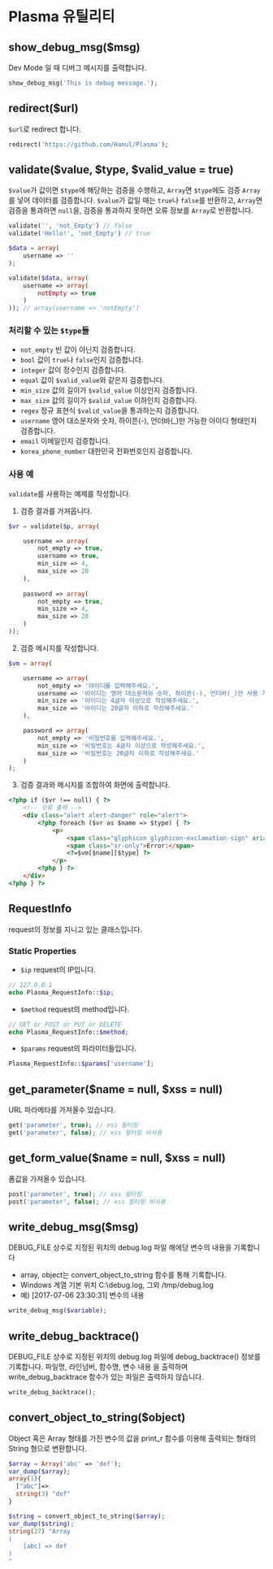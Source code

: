 # Plasma 유틸리티

## show_debug_msg($msg)
Dev Mode 일 때 디버그 메시지를 출력합니다.
```php
show_debug_msg('This is debug message.');
```

## redirect($url)
`$url`로 redirect 합니다.
```php
redirect('https://github.com/Hanul/Plasma');
```

## validate($value, $type, $valid_value = true)
`$value`가 값이면 `$type`에 해당하는 검증을 수행하고, `Array`면 `$type`에도 검증 `Array`를 넣어 데이터를 검증합니다. `$value`가 값일 때는 `true`나 `false`를 반환하고, `Array`면 검증을 통과하면 `null`을, 검증을 통과하지 못하면 오류 정보를 `Array`로 반환합니다.
```php
validate('', 'not_Empty') // false
validate('Hello!', 'not_Empty') // true

$data = array(
	username => ''
);

validate($data, array(
	username => array(
		notEmpty => true
	)
)); // array(username => 'notEmpty')
```

### 처리할 수 있는 `$type`들
* `not_empty` 빈 값이 아닌지 검증합니다.
* `bool` 값이 `true`나 `false`인지 검증합니다.
* `integer` 값이 정수인지 검증합니다.
* `equal` 값이 `$valid_value`와 같은지 검증합니다.
* `min_size` 값의 길이가 `$valid_value` 이상인지 검증합니다.
* `max_size` 값의 길이가 `$valid_value` 이하인지 검증합니다.
* `regex` 정규 표현식 `$valid_value`을 통과하는지 검증합니다.
* `username` 영어 대소문자와 숫자, 하이픈(-), 언더바(_)만 가능한 아이디 형태인지 검증합니다.
* `email` 이메일인지 검증합니다.
* `korea_phone_number` 대한민국 전화번호인지 검증합니다.

### 사용 예
`validate`를 사용하는 예제를 작성합니다.

1. 검증 결과를 가져옵니다.
```php
$vr = validate($p, array(

	username => array(
		not_empty => true,
		username => true,
		min_size => 4,
		max_size => 20
	),
	
	password => array(
		not_empty => true,
		min_size => 4,
		max_size => 20
	)
));
```

2. 검증 메시지를 작성합니다.
```php
$vm = array(

	username => array(
		not_empty => '아이디를 입력해주세요.',
		username => '아이디는 영어 대소문자와 숫자, 하이픈(-), 언더바(_)만 사용 가능합니다.',
		min_size => '아이디는 4글자 이상으로 작성해주세요.',
		max_size => '아이디는 20글자 이하로 작성해주세요.'
	),

	password => array(
		not_empty => '비밀번호를 입력해주세요.',
		min_size => '비밀번호는 4글자 이상으로 작성해주세요.',
		max_size => '비밀번호는 20글자 이하로 작성해주세요.'
	)
);
```

3. 검증 결과와 메시지를 조합하여 화면에 출력합니다.
```html
<?php if ($vr !== null) { ?>
	<!-- 오류 출력 -->
	<div class="alert alert-danger" role="alert">
		<?php foreach ($vr as $name => $type) { ?>
			<p>
				<span class="glyphicon glyphicon-exclamation-sign" aria-hidden="true"></span>
				<span class="sr-only">Error:</span>
				<?=$vm[$name][$type] ?>
			</p>
		<?php } ?>
	</div>
<?php } ?>
```

## RequestInfo
request의 정보를 지니고 있는 클래스입니다.

### Static Properties
- `$ip` request의 IP입니다.
```php
// 127.0.0.1
echo Plasma_RequestInfo::$ip;
```
- `$method` request의 method입니다.
```php
// GET or POST or PUT or DELETE
echo Plasma_RequestInfo::$method;
```
- `$params` request의 파라미터들입니다.
```php
Plasma_RequestInfo::$params['username'];
```

## get_parameter($name = null, $xss = null)
URL 파라메타를 가져올수 있습니다.
```php
get('parameter', true); // xss 필터링
get('parameter', false); // xss 필터링 비사용
```

## get_form_value($name = null, $xss = null)
폼값을 가져올수 있습니다.
```php
post('parameter', true); // xss 필터링
post('parameter', false); // xss 필터링 비사용
```

## write_debug_msg($msg)
DEBUG_FILE 상수로 지정된 위치의 debug.log 파일 해에당 변수의 내용을 기록합니다
* array, object는 convert_object_to_string 함수를 통해 기록합니다.
* Windows 계열 기본 위치 C:\debug.log, 그외 /tmp/debug.log
* 예) [2017-07-06 23:30:31] 변수의 내용
```php
write_debug_msg($variable);
```

## write_debug_backtrace()
DEBUG_FILE 상수로 지정된 위치의 debug.log 파일에 debug_backtrace() 정보를 기록합니다.
파일명, 라인넘버, 함수명, 변수 내용 을 출력하며 write_debug_backtrace 함수가 있는 파일은 출력하지 않습니다.
```php
write_debug_backtrace();
```

## convert_object_to_string($object)
Object 혹은 Array 형태를 가진 변수의 값을 print_r 함수를 이용해 출력되는 형태의 String 형으로 변환합니다.
```php
$array = Array('abc' => 'def');
var_dump($array);
array(1){
  ["abc"]=>
  string(3) "def"
}

$string = convert_object_to_string($array);
var_dump($string);
string(27) "Array
(
    [abc] => def
)
"
